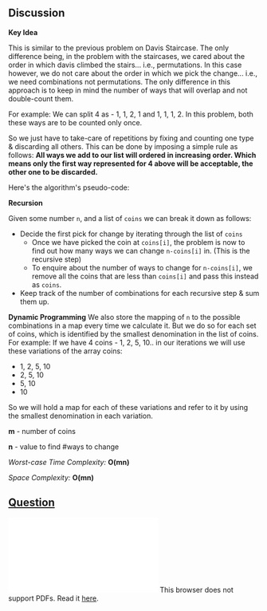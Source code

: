 ## Discussion

**Key Idea**

This is similar to the previous problem on Davis Staircase. The only difference being, in the problem with the staircases, we cared about the order in which davis climbed the stairs... i.e., permutations. In this case however, we do not care about the order in which we pick the change... i.e., we need combinations not permutations. The only difference in this approach is to keep in mind the number of ways that will overlap and not double-count them.

For example:
We can split 4 as - 1, 1, 2, 1 and 1, 1, 1, 2. In this problem, both these ways are to be counted only once.

So we just have to take-care of repetitions by fixing and counting one type & discarding all others. This can be done by imposing a simple rule as follows:
**All ways we add to our list will ordered in increasing order. Which means only the first way represented for 4 above will be acceptable, the other one to be discarded.**

Here's the algorithm's pseudo-code:


**Recursion**

Given some number `n`, and a list of `coins` we can break it down as follows:
* Decide the first pick for change by iterating through the list of `coins`
  * Once we have picked the coin at `coins[i]`, the problem is now to find out how many ways we can change `n-coins[i]` in. (This is the recursive step)
  * To enquire about the number of ways to change for `n-coins[i]`, we remove all the coins that are less than `coins[i]` and pass this instead as `coins`.
* Keep track of the number of combinations for each recursive step & sum them up.

**Dynamic Programming**
We also store the mapping of `n` to the possible combinations in a map every time we calculate it. But we do so for each set of coins, which is identified by the smallest denomination in the list of coins.
For example: If we have 4 coins - 1, 2, 5, 10.. in our iterations we will use these variations of the array coins:
* 1, 2, 5, 10
* 2, 5, 10
* 5, 10
* 10

So we will hold a map for each of these variations and refer to it by using the smallest denomination in each variation.

**m** - number of coins

**n** - value to find #ways to change

*Worst-case Time Complexity:* **O(mn)**

*Space Complexity:* **O(mn)**

## [Question](Question.pdf)
<object data="Question.pdf" type="application/pdf" width="700px" height="700px">    
    <embed src="Question.pdf">
        This browser does not support PDFs. Read it <a href="question.pdf">here</a>.</p>
    </embed>
</object>
